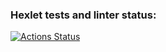 ### Hexlet tests and linter status:
[![Actions Status](https://github.com/kanigreg/rails-project-64/workflows/hexlet-check/badge.svg)](https://github.com/kanigreg/rails-project-64/actions)